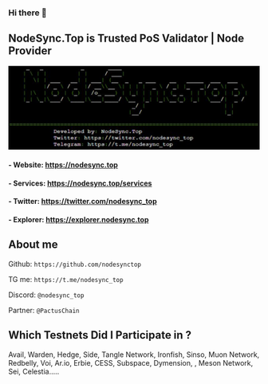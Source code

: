 ### Hi there 👋
## NodeSync.Top is Trusted PoS Validator | Node Provider

<img src="https://raw.githubusercontent.com/nodesynctop/nodesynctop/main/nodesync.jpg">

#### - Website: ​https://nodesync.top
#### - Services: https://nodesync.top/services
#### - Twitter: https://twitter.com/nodesync_top
#### - Explorer: https://explorer.nodesync.top
## About me
Github: `https://github.com/nodesynctop`

TG me: `https://t.me/nodesync_top`

Discord: `@nodesync_top`

Partner: `@PactusChain`

## Which Testnets Did I Participate in ?
Avail, Warden, Hedge, Side, Tangle Network, Ironfish, Sinso, Muon Network, Redbelly, Voi, Ar.io, Erbie, CESS, Subspace, Dymension, , Meson Network, Sei, Celestia.....
